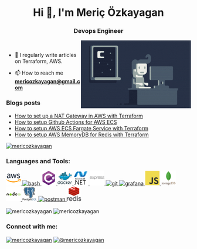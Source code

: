 <h1 align="center">Hi 👋, I'm Meriç Özkayagan</h1>
<h3 align="center">Devops Engineer</h3>

<img alt="Night Coding" src="https://raw.githubusercontent.com/AVS1508/AVS1508/master/assets/Night-Coding.gif" align="right"/>
<br/>

- 📝 I regularly write articles on Terraform, AWS.

- 📫 How to reach me **mericozkayagan@gmail.com**

### Blogs posts
<!-- BLOG-POST-LIST:START -->
- [How to set up a NAT Gateway in AWS with Terraform](https://mericozkayagan.medium.com/how-to-set-up-a-nat-gateway-in-aws-with-terraform-2ee4c75dd756?source=rss-48eca806ec4e------2)
- [How to setup Github Actions for AWS ECS](https://mericozkayagan.medium.com/how-to-setup-github-actions-for-aws-ecs-414a027d5136?source=rss-48eca806ec4e------2)
- [How to setup AWS ECS Fargate Service with Terraform](https://mericozkayagan.medium.com/how-to-setup-aws-ecs-fargate-service-with-terraform-cbf1368680ed?source=rss-48eca806ec4e------2)
- [How to setup AWS MemoryDB for Redis with Terraform](https://mericozkayagan.medium.com/how-to-setup-aws-memorydb-for-redis-with-terraform-22e48a627f0d?source=rss-48eca806ec4e------2)
<!-- BLOG-POST-LIST:END -->

<p align="left"> <a href="https://github.com/ryo-ma/github-profile-trophy"><img src="https://github-profile-trophy.vercel.app/?username=mericozkayagan" alt="mericozkayagan" /></a> </p>



<h3 align="left">Languages and Tools:</h3>
<p align="left"> <a href="https://aws.amazon.com" target="_blank" rel="noreferrer"> <img src="https://raw.githubusercontent.com/devicons/devicon/master/icons/amazonwebservices/amazonwebservices-original-wordmark.svg" alt="aws" width="40" height="40"/> </a> <a href="https://www.gnu.org/software/bash/" target="_blank" rel="noreferrer"> <img src="https://www.vectorlogo.zone/logos/gnu_bash/gnu_bash-icon.svg" alt="bash" width="40" height="40"/> </a> <a href="https://www.w3schools.com/cs/" target="_blank" rel="noreferrer"> <img src="https://raw.githubusercontent.com/devicons/devicon/master/icons/csharp/csharp-original.svg" alt="csharp" width="40" height="40"/> </a> <a href="https://www.docker.com/" target="_blank" rel="noreferrer"> <img src="https://raw.githubusercontent.com/devicons/devicon/master/icons/docker/docker-original-wordmark.svg" alt="docker" width="40" height="40"/> </a> <a href="https://dotnet.microsoft.com/" target="_blank" rel="noreferrer"> <img src="https://raw.githubusercontent.com/devicons/devicon/master/icons/dot-net/dot-net-original-wordmark.svg" alt="dotnet" width="40" height="40"/> </a> <a href="https://expressjs.com" target="_blank" rel="noreferrer"> <img src="https://raw.githubusercontent.com/devicons/devicon/master/icons/express/express-original-wordmark.svg" alt="express" width="40" height="40"/> </a> <a href="https://git-scm.com/" target="_blank" rel="noreferrer"> <img src="https://www.vectorlogo.zone/logos/git-scm/git-scm-icon.svg" alt="git" width="40" height="40"/> </a> <a href="https://grafana.com" target="_blank" rel="noreferrer"> <img src="https://www.vectorlogo.zone/logos/grafana/grafana-icon.svg" alt="grafana" width="40" height="40"/> </a> <a href="https://developer.mozilla.org/en-US/docs/Web/JavaScript" target="_blank" rel="noreferrer"> <img src="https://raw.githubusercontent.com/devicons/devicon/master/icons/javascript/javascript-original.svg" alt="javascript" width="40" height="40"/> </a> <a href="https://www.mongodb.com/" target="_blank" rel="noreferrer"> <img src="https://raw.githubusercontent.com/devicons/devicon/master/icons/mongodb/mongodb-original-wordmark.svg" alt="mongodb" width="40" height="40"/> </a> <a href="https://nodejs.org" target="_blank" rel="noreferrer"> <img src="https://raw.githubusercontent.com/devicons/devicon/master/icons/nodejs/nodejs-original-wordmark.svg" alt="nodejs" width="40" height="40"/> </a> <a href="https://www.postgresql.org" target="_blank" rel="noreferrer"> <img src="https://raw.githubusercontent.com/devicons/devicon/master/icons/postgresql/postgresql-original-wordmark.svg" alt="postgresql" width="40" height="40"/> </a> <a href="https://postman.com" target="_blank" rel="noreferrer"> <img src="https://www.vectorlogo.zone/logos/getpostman/getpostman-icon.svg" alt="postman" width="40" height="40"/> </a> <a href="https://redis.io" target="_blank" rel="noreferrer"> <img src="https://raw.githubusercontent.com/devicons/devicon/master/icons/redis/redis-original-wordmark.svg" alt="redis" width="40" height="40"/> </a> </p>

<p><img align="center" src="https://github-readme-stats.vercel.app/api/top-langs?username=mericozkayagan&show_icons=true&locale=en&layout=compact" alt="mericozkayagan" />
<img align="center" src="https://github-readme-stats.vercel.app/api?username=mericozkayagan&show_icons=true&locale=en" alt="mericozkayagan" /></p>

<h3 align="left">Connect with me:</h3>
<p align="left">
<a href="https://linkedin.com/in/mericozkayagan" target="blank"><img align="center" src="https://raw.githubusercontent.com/rahuldkjain/github-profile-readme-generator/master/src/images/icons/Social/linked-in-alt.svg" alt="mericozkayagan" height="30" width="40" /></a>
<a href="https://medium.com/@mericozkayagan" target="blank"><img align="center" src="https://raw.githubusercontent.com/rahuldkjain/github-profile-readme-generator/master/src/images/icons/Social/medium.svg" alt="@mericozkayagan" height="30" width="40" /></a>
</p>
